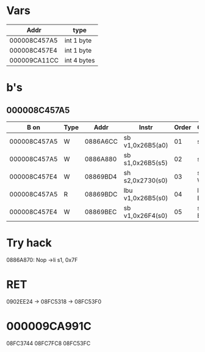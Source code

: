 # Vars
Addr | type
---- | ----
000008C457A5 | int 1 byte
000008C457E4 | int 1 byte
000009CA11CC | int 4 bytes

# b's
## 000008C457A5

B on | Type | Addr | Instr | Order | Comment 
---- | ---- | ---- | ---- | ---- | ----
000008C457A5 | W | 0886A6CC | 	sb	v1,0x26B5(a0) | 01 | set to c 8
000008C457A5 | W | 0886A880 | 	sb	s1,0x26B5(s5) | 02 | set to **4**
000008C457E4 | W | 08869BD4 | 	sh	s2,0x2730(s0) | 03 | set to 2? Wtf?
000008C457A5 | R | 08869BDC | 	lbu	v1,0x26B5(s0) | 04 | ld from E4
000008C457E4 | W | 08869BEC | 	sb	v1,0x26F4(s0) | 05 | set from E4

# Try hack

0886A870: Nop ->li s1, 0x7F

# RET
0902EE24 -> 08FC5318 -> 08FC53F0


# 000009CA991C

08FC3744
08FC7FC8
08FC53FC
